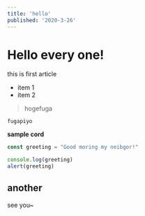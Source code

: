 ```yaml
---
title: 'hello'
published: '2020-3-26'
---
```


# Hello every one!

this is first article

- item 1
- item 2

> hogefuga

`fugapiyo`

**sample cord**

```hello.js
const greeting = "Good moring my neibgor!"

console.log(greeting)
alert(greeting)
```

## another
see you~